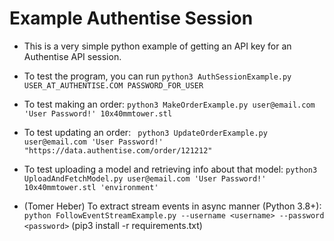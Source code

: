 # Example Authentise Session

- This is a very simple python example of getting an API key for an Authentise API session. 

- To test the program, you can run 
`python3 AuthSessionExample.py USER_AT_AUTHENTISE.COM PASSWORD_FOR_USER`

- To test making an order: 
`python3 MakeOrderExample.py user@email.com 'User Password!' 10x40mmtower.stl`

- To test updating an order:
` python3 UpdateOrderExample.py user@email.com 'User Password!'  "https://data.authentise.com/order/121212"`

- To test uploading a model and retrieving info about that model:
`python3 UploadAndFetchModel.py user@email.com 'User Password!' 10x40mmtower.stl 'environment' `

- (Tomer Heber) To extract stream events in async manner (Python 3.8+): `python FollowEventStreamExample.py --username <username> --password <password>`  (pip3 install -r requirements.txt)
